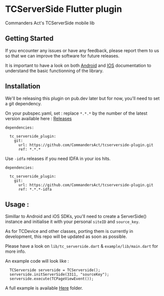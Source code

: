 # TCServerSide Flutter plugin

Commanders Act's TCServerSide mobile lib

## Getting Started

If you encounter any issues or have any feedback, please report them to us so that we can improve the software for future releases.

It is important to have a look on both [Android](https://github.com/CommandersAct/AndroidV5/tree/master/TCServerSide) and [IOS](https://github.com/CommandersAct/iosv5/tree/master/TCServerSide) documentation to understand the basic functionning of the library. 

## Installation 

We'll be releasing this plugin on pub.dev later but for now, you'll need to set a git dependency. 

On your pubspec.yaml, set : 
replace `*.*.*` by the number of the latest version available here : [Releases](https://github.com/CommandersAct/tcserverside-flutter-plugin/releases)

```
dependencies:

  tc_serverside_plugin:
    git:
      url: https://github.com/CommandersAct/tcserverside-plugin.git
      ref: *.*.*
```

Use `-idfa` releases if you need IDFA in your ios hits.

```
dependencies:

  tc_serverside_plugin:
    git:
      url: https://github.com/CommandersAct/tcserverside-plugin.git
      ref: *.*.*-idfa
```

## Usage : 

Simillar to Android and iOS SDKs, you'll need to create a ServerSide() instance and initialise it with your personal `siteID` and `source_key`.

As for TCDevice and other classes, porting them is currently in development, this repo will be updated as soon as possible.

Please have a look on `lib/tc_serverside.dart`  & `example/lib/main.dart` for more info. 

An example code will look like : 

```
  TCServerside serverside = TCServerside();
  serverside.initServerSide(3311, "sourceKey");
  serverside.execute(TCPageViewEvent());
```

A full example is available [Here](https://github.com/CommandersAct/TCMobileDemo-flutter) folder.
